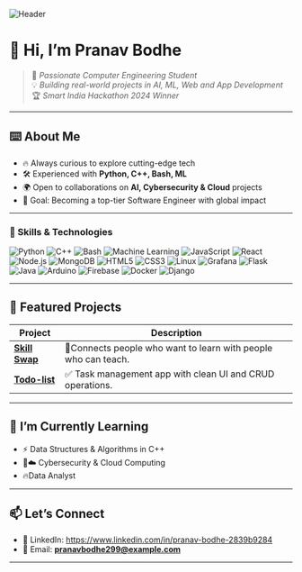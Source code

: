 <!-- Banner -->
![Header](https://capsule-render.vercel.app/api?type=rect&color=0:FF512F,100:F09819&height=100&section=header&text=🔥%20Pranav%20Bodhe%20🔥&fontSize=40&fontColor=ffffff)

# 👋 Hi, I’m Pranav Bodhe  

> 🚀 *Passionate Computer Engineering Student*  
> 💡 *Building real-world projects in AI, ML, Web and App Development*  
> 🏆 *Smart India Hackathon 2024 Winner*  

---

## ⌨️ About Me  

- 🔥 Always curious to explore cutting-edge tech  
- 🛠️ Experienced with **Python, C++, Bash, ML**  
- 🌍 Open to collaborations on **AI, Cybersecurity & Cloud** projects  
- 🎯 Goal: Becoming a top-tier Software Engineer with global impact  

---

### 🚀 Skills & Technologies  

![Python](https://img.shields.io/badge/Python-3776AB?logo=python&logoColor=white) 
![C++](https://img.shields.io/badge/C++-00599C?logo=cplusplus&logoColor=white) 
![Bash](https://img.shields.io/badge/Bash-121011?logo=gnu-bash&logoColor=white) 
![Machine Learning](https://img.shields.io/badge/Machine%20Learning-FF6F00?logo=tensorflow&logoColor=white) 
![JavaScript](https://img.shields.io/badge/JavaScript-F7DF1E?logo=javascript&logoColor=black) 
![React](https://img.shields.io/badge/React-61DAFB?logo=react&logoColor=black) 
![Node.js](https://img.shields.io/badge/Node.js-339933?logo=node.js&logoColor=white) 
![MongoDB](https://img.shields.io/badge/MongoDB-47A248?logo=mongodb&logoColor=white) 
![HTML5](https://img.shields.io/badge/HTML5-E34F26?logo=html5&logoColor=white) 
![CSS3](https://img.shields.io/badge/CSS3-1572B6?logo=css3&logoColor=white) 
![Linux](https://img.shields.io/badge/Linux-FCC624?logo=linux&logoColor=black) 
![Grafana](https://img.shields.io/badge/Grafana-F46800?logo=grafana&logoColor=white) 
![Flask](https://img.shields.io/badge/Flask-000000?logo=flask&logoColor=white) 
![Java](https://img.shields.io/badge/Java-007396?logo=java&logoColor=white) 
![Arduino](https://img.shields.io/badge/Arduino-00979D?logo=arduino&logoColor=white) 
![Firebase](https://img.shields.io/badge/Firebase-FFCA28?logo=firebase&logoColor=black) 
![Docker](https://img.shields.io/badge/Docker-2496ED?logo=docker&logoColor=white) 
![Django](https://img.shields.io/badge/Django-092E20?logo=django&logoColor=white) 


---

## 🚀 Featured Projects  

| Project | Description |
|---------|-------------|
| **[Skill Swap](https://github.com/PranavBodhe/Qunta_4)** | 🔑Connects people who want to learn with people who can teach. |
| **[Todo-list](https://github.com/PranavBodhe/Todo-list)** | ✅ Task management app with clean UI and CRUD operations. |


---

## 🌱 I’m Currently Learning  
  
- ⚡ Data Structures & Algorithms in C++   
- 🔐☁️ Cybersecurity & Cloud Computing
- 🔥Data Analyst 

---


## 📫 Let’s Connect  

- 🔗 LinkedIn: https://www.linkedin.com/in/pranav-bodhe-2839b9284  
- 📧 Email: **pranavbodhe299@example.com**  

---


